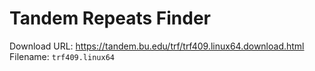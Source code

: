 # Tandem Repeats Finder

Download URL: https://tandem.bu.edu/trf/trf409.linux64.download.html
Filename: `trf409.linux64`

